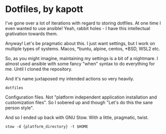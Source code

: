 # Dotfiles, by kapott

I've gone over a lot of iterations with regard to storing dotfiles. At one time I even wanted
to use ansible! Yeah, rabbit holes - I have this intellectual grativation towards them.

Anyway! Let's be pragmatic about this. I just want settings, but I work on multiple types
of systems. Macos, *buntu, alpine, centos, *BSD, WSL2 etc.

So, as you might imagine, maintaining my settings is a bit of a nightmare. I almost used ansible
with some fancy "when" syntax to do everything for me. Until I cloned the repository.

And it's name juxtaposed my intended actions so very heavily.

`dotfiles`

Configuration files. Not "platform independent application installation and customization files".
So I sobered up and though "Let's do this the sane person style".

And so I ended up back with GNU Stow. With a little, pragmatic, twist.

`stow -d {platform_directory} -t $HOME`

